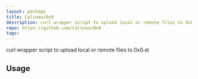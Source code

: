 ```yaml
---
layout: package
title: Calinou/0x0
description: curl wrapper script to upload local or remote files to 0x0.st
repo: https://github.com/Calinou/0x0
tags:
---
```

 
curl wrapper script to upload local or remote files to 0x0.st
 
## Usage
 
